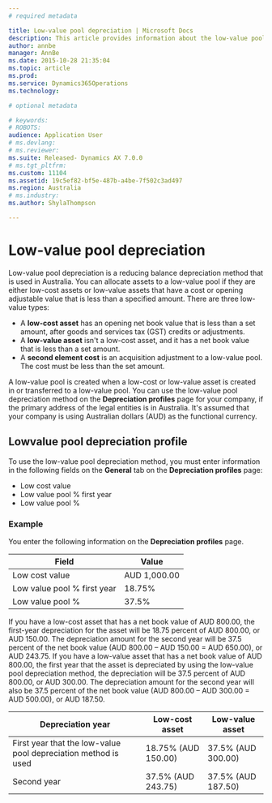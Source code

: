 ```yaml
---
# required metadata

title: Low-value pool depreciation | Microsoft Docs
description: This article provides information about the low-value pool depreciation method that is used in Australia. Low-cost and low-value assets can be allocated to a low-value pool if their cost or opening adjustable value is less than a specified amount.
author: annbe
manager: AnnBe
ms.date: 2015-10-28 21:35:04
ms.topic: article
ms.prod: 
ms.service: Dynamics365Operations
ms.technology: 

# optional metadata

# keywords: 
# ROBOTS: 
audience: Application User
# ms.devlang: 
# ms.reviewer: 
ms.suite: Released- Dynamics AX 7.0.0
# ms.tgt_pltfrm: 
ms.custom: 11104
ms.assetid: 19c5ef82-bf5e-487b-a4be-7f502c3ad497
ms.region: Australia
# ms.industry: 
ms.author: ShylaThompson

---
```


# Low-value pool depreciation

Low-value pool depreciation is a reducing balance depreciation method that is used in Australia. You can allocate assets to a low-value pool if they are either low-cost assets or low-value assets that have a cost or opening adjustable value that is less than a specified amount. There are three low-value types:

-   A **low-cost asset** has an opening net book value that is less than a set amount, after goods and services tax (GST) credits or adjustments.
-   A **low-value asset** isn't a low-cost asset, and it has a net book value that is less than a set amount.
-   A **second element cost** is an acquisition adjustment to a low-value pool. The cost must be less than the set amount.

A low-value pool is created when a low-cost or low-value asset is created in or transferred to a low-value pool. You can use the low-value pool depreciation method on the **Depreciation profiles** page for your company, if the primary address of the legal entities is in Australia. It's assumed that your company is using Australian dollars (AUD) as the functional currency.

## Lowvalue pool depreciation profile
To use the low-value pool depreciation method, you must enter information in the following fields on the **General** tab on the **Depreciation profiles** page:

-   Low cost value
-   Low value pool % first year
-   Low value pool %

### Example

You enter the following information on the **Depreciation profiles** page.

| Field                       | Value        |
|-----------------------------|--------------|
| Low cost value              | AUD 1,000.00 |
| Low value pool % first year | 18.75%       |
| Low value pool %            | 37.5%        |

If you have a low-cost asset that has a net book value of AUD 800.00, the first-year depreciation for the asset will be 18.75 percent of AUD 800.00, or AUD 150.00. The depreciation amount for the second year will be 37.5 percent of the net book value (AUD 800.00 – AUD 150.00 = AUD 650.00), or AUD 243.75. If you have a low-value asset that has a net book value of AUD 800.00, the first year that the asset is depreciated by using the low-value pool depreciation method, the depreciation will be 37.5 percent of AUD 800.00, or AUD 300.00. The depreciation amount for the second year will also be 37.5 percent of the net book value (AUD 800.00 – AUD 300.00 = AUD 500.00), or AUD 187.50.

| Depreciation year                                              | Low-cost asset      | Low-value asset    |
|----------------------------------------------------------------|---------------------|--------------------|
| First year that the low-value pool depreciation method is used | 18.75% (AUD 150.00) | 37.5% (AUD 300.00) |
| Second year                                                    | 37.5% (AUD 243.75)  | 37.5% (AUD 187.50) |



